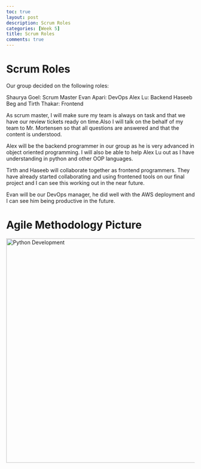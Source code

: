 ```yaml
---
toc: true
layout: post
description: Scrum Roles
categories: [Week 5]
title: Scrum Roles
comments: true
--- 
```



# Scrum Roles

Our group decided on the following roles:

Shaurya Goel: Scrum Master
Evan Apari: DevOps
Alex Lu: Backend
Haseeb Beg and Tirth Thakar: Frontend

As scrum master, I will make sure my team is always on task and that we have our review tickets ready on time.Also I will talk on the behalf of my team to Mr. Mortensen so that all questions are answered and that the content is understood. 

Alex will be the backend programmer in our group as he is very advanced in object oriented programming. I will also be able to help Alex Lu out as I have understanding in python and other OOP languages.

Tirth and Haseeb will collaborate together as frontend programmers. They have already started collaborating and using frontened tools on our final project and I can see this working out in the near future.

Evan will be our DevOps manager, he did well with the AWS deployment and I can see him being productive in the future.


# Agile Methodology Picture

<img class="card-img-top" src="{{ url_for('static', filename='images/kasdf.png') }}" alt="Python Development" height="600">

